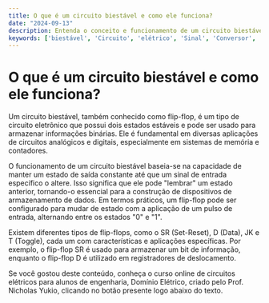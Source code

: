 ```yaml
---
title: O que é um circuito biestável e como ele funciona?
date: "2024-09-13"
description: Entenda o conceito e funcionamento de um circuito biestável no contexto de circuitos analógicos.
keywords: ['biestável', 'Circuito', 'elétrico', 'Sinal', 'Conversor', 'prática', 'AC']
---
```


# O que é um circuito biestável e como ele funciona?

Um circuito biestável, também conhecido como flip-flop, é um tipo de circuito eletrônico que possui dois estados estáveis e pode ser usado para armazenar informações binárias. Ele é fundamental em diversas aplicações de circuitos analógicos e digitais, especialmente em sistemas de memória e contadores.

O funcionamento de um circuito biestável baseia-se na capacidade de manter um estado de saída constante até que um sinal de entrada específico o altere. Isso significa que ele pode "lembrar" um estado anterior, tornando-o essencial para a construção de dispositivos de armazenamento de dados. Em termos práticos, um flip-flop pode ser configurado para mudar de estado com a aplicação de um pulso de entrada, alternando entre os estados "0" e "1".

Existem diferentes tipos de flip-flops, como o SR (Set-Reset), D (Data), JK e T (Toggle), cada um com características e aplicações específicas. Por exemplo, o flip-flop SR é usado para armazenar um bit de informação, enquanto o flip-flop D é utilizado em registradores de deslocamento.

Se você gostou deste conteúdo, conheça o curso online de circuitos elétricos para alunos de engenharia, Domínio Elétrico, criado pelo Prof. Nicholas Yukio, clicando no botão presente logo abaixo do texto.